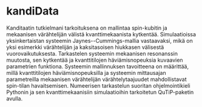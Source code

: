 # kandiData
Kanditaatin tutkielmani tarkoituksena on mallintaa spin-kubitin ja mekaanisen värähtelijän välistä kvanttimekaanista kytkentää. 
Simulaatioissa yksinkertaistan systeemin Jaynes--Cummings-mallia vastaavaksi, mikä on yksi esimerkki värähtelijän ja kaksitasoisen hiukkasen välisestä vuorovaikutuksesta. 
Tarkastelen systeemin mekaanisen resonanssin muutosta, sen kytkentää ja kvanttitilojen häviämisnopeuksia kuvaavien parametrien funktiona. 
Systeemin mallinnuksen tavoitteena on määrittää, millä kvanttitilojen häviämisnopeuksilla ja systeemin mittausajan parametreilla mekaanisen värähtelijän värähtelytaajuudet mahdollistavat spin-tilan havaitsemisen. 
Numeerisen tarkastelun suoritan ohjelmointikieli Pythonin ja sen kvanttimekaanisiin simulaatioihin tarkoitetun QuTiP-paketin avulla.
